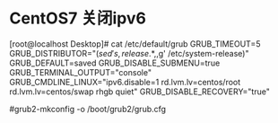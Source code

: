 # CentOS7 关闭ipv6


[root@localhost Desktop]# cat /etc/default/grub 
GRUB_TIMEOUT=5
GRUB_DISTRIBUTOR="$(sed 's, release .*$,,g' /etc/system-release)"
GRUB_DEFAULT=saved
GRUB_DISABLE_SUBMENU=true
GRUB_TERMINAL_OUTPUT="console"
GRUB_CMDLINE_LINUX="ipv6.disable=1 rd.lvm.lv=centos/root rd.lvm.lv=centos/swap rhgb quiet"
GRUB_DISABLE_RECOVERY="true"


#grub2-mkconfig -o /boot/grub2/grub.cfg

